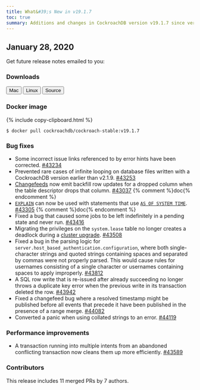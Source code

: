```yaml
---
title: What&#39;s New in v19.1.7
toc: true
summary: Additions and changes in CockroachDB version v19.1.7 since version v19.1.6
---
```


## January 28, 2020

Get future release notes emailed to you:

<div class="hubspot-install-form install-form-1 clearfix">
    <script>
        hbspt.forms.create({
            css: '',
            cssClass: 'install-form',
            portalId: '1753393',
            formId: '39686297-81d2-45e7-a73f-55a596a8d5ff',
            formInstanceId: 1,
            target: '.install-form-1'
        });
    </script>
</div>

### Downloads

<div id="os-tabs" class="clearfix">
    <a href="https://binaries.cockroachdb.com/cockroach-v19.1.7.darwin-10.9-amd64.tgz"><button id="mac" data-eventcategory="mac-binary-release-notes">Mac</button></a>
    <a href="https://binaries.cockroachdb.com/cockroach-v19.1.7.linux-amd64.tgz"><button id="linux" data-eventcategory="linux-binary-release-notes">Linux</button></a>
    <a href="https://binaries.cockroachdb.com/cockroach-v19.1.7.src.tgz"><button id="source" data-eventcategory="source-release-notes">Source</button></a>
</div>

### Docker image

{% include copy-clipboard.html %}
~~~shell
$ docker pull cockroachdb/cockroach-stable:v19.1.7
~~~

### Bug fixes

- Some incorrect issue links referenced to by error hints have been corrected. [#43234][#43234]
- Prevented rare cases of infinite looping on database files written with a CockroachDB version earlier than v2.1.9. [#43253][#43253]
- [Changefeeds](../v19.1/create-changefeed.html) now emit backfill row updates for a dropped column when the table descriptor drops that column. [#43037][#43037] {% comment %}doc{% endcomment %}
- [`EXPLAIN`](../v19.1/explain.html) can now be used with statements that use [`AS OF SYSTEM TIME`](../v19.1/as-of-system-time.html). [#43305][#43305] {% comment %}doc{% endcomment %}
- Fixed a bug that caused some jobs to be left indefinitely in a pending state and never run. [#43416][#43416]
- Migrating the privileges on the `system.lease` table no longer creates a deadlock during a [cluster upgrade](../v19.1/upgrade-cockroach-version.html). [#43508][#43508]
- Fixed a bug in the parsing logic for `server.host_based_authentication.configuration`, where both single-character strings and quoted strings containing spaces and separated by commas were not properly parsed. This would cause rules for usernames consisting of a single character or usernames containing spaces to apply improperly. [#43812][#43812]
- A SQL row write that is re-issued after already succeeding no longer throws a duplicate key error when the previous write in its transaction deleted the row. [#43942][#43942]
- Fixed a changefeed bug  where a resolved timestamp might be published before all events that precede it have been published in the presence of a range merge. [#44082][#44082]
- Converted a panic when using collated strings to an error. [#44119][#44119]

### Performance improvements

- A transaction running into multiple intents from an abandoned conflicting transaction now cleans them up more efficiently. [#43589][#43589]

### Contributors

This release includes 11 merged PRs by 7 authors.

[#43037]: https://github.com/cockroachdb/cockroach/pull/43037
[#43234]: https://github.com/cockroachdb/cockroach/pull/43234
[#43253]: https://github.com/cockroachdb/cockroach/pull/43253
[#43305]: https://github.com/cockroachdb/cockroach/pull/43305
[#43416]: https://github.com/cockroachdb/cockroach/pull/43416
[#43508]: https://github.com/cockroachdb/cockroach/pull/43508
[#43589]: https://github.com/cockroachdb/cockroach/pull/43589
[#43812]: https://github.com/cockroachdb/cockroach/pull/43812
[#43942]: https://github.com/cockroachdb/cockroach/pull/43942
[#44082]: https://github.com/cockroachdb/cockroach/pull/44082
[#44119]: https://github.com/cockroachdb/cockroach/pull/44119
